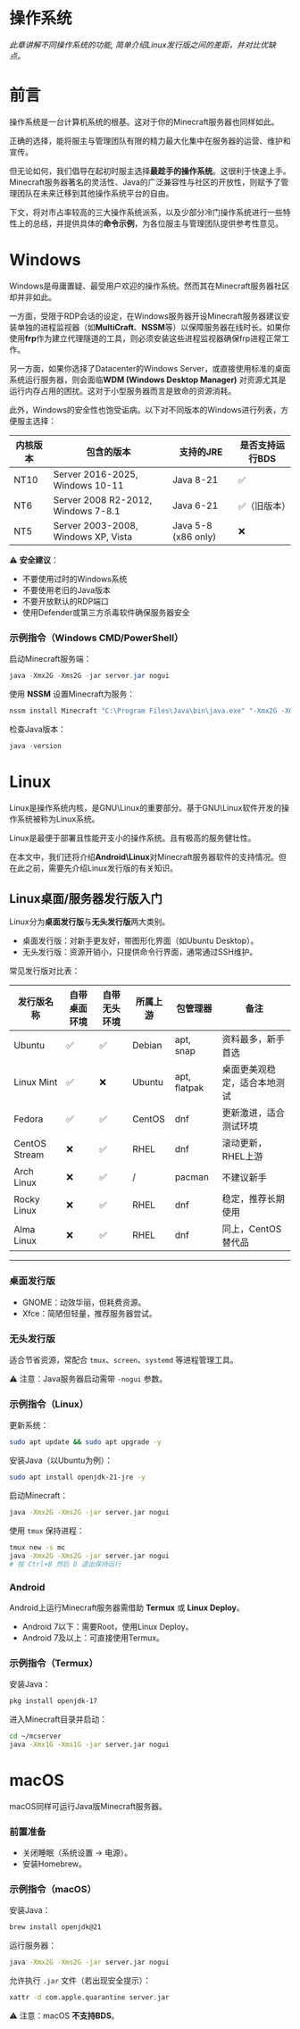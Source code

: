 # 操作系统

*此章讲解不同操作系统的功能, 简单介绍Linux发行版之间的差距，并对比优缺点。*


# 前言

操作系统是一台计算机系统的根基。这对于你的Minecraft服务器也同样如此。

正确的选择，能将服主与管理团队有限的精力最大化集中在服务器的运营、维护和宣传。

但无论如何，我们倡导在起初时服主选择**最趁手的操作系统**。这很利于快速上手。Minecraft服务器著名的灵活性、Java的广泛兼容性与社区的开放性，则赋予了管理团队在未来迁移到其他操作系统平台的自由。

下文，将对市占率较高的三大操作系统派系，以及少部分冷门操作系统进行一些特性上的总结，并提供具体的**命令示例**，为各位服主与管理团队提供参考性意见。


# Windows

Windows是毋庸置疑、最受用户欢迎的操作系统。然而其在Minecraft服务器社区却并非如此。

一方面，受限于RDP会话的设定，在Windows服务器开设Minecraft服务器建议安装单独的进程监视器（如**MultiCraft**、**NSSM**等）以保障服务器在线时长。如果你使用**frp**作为建立代理隧道的工具，则必须安装这些进程监视器确保frp进程正常工作。

另一方面，如果你选择了Datacenter的Windows Server，或直接使用标准的桌面系统运行服务器，则会面临**WDM (Windows Desktop Manager)** 对资源尤其是运行内存占用的困扰。这对于小型服务器而言是致命的资源消耗。

此外，Windows的安全性也饱受诟病。以下对不同版本的Windows进行列表，方便服主选择：

| 内核版本 | 包含的版本                               | 支持的JRE              | 是否支持运行BDS |
| ---- | ----------------------------------- | ------------------- | --------- |
| NT10 | Server 2016-2025, Windows 10-11     | Java 8-21           | ✅         |
| NT6  | Server 2008 R2-2012, Windows 7-8.1  | Java 6-21           | ✅（旧版本）    |
| NT5  | Server 2003-2008, Windows XP, Vista | Java 5-8 (x86 only) | ❌         |

⚠️ **安全建议**：

* 不要使用过时的Windows系统
* 不要使用老旧的Java版本
* 不要开放默认的RDP端口
* 使用Defender或第三方杀毒软件确保服务器安全

### 示例指令（Windows CMD/PowerShell）

启动Minecraft服务端：

```powershell
java -Xmx2G -Xms2G -jar server.jar nogui
```

使用 **NSSM** 设置Minecraft为服务：

```powershell
nssm install Minecraft "C:\Program Files\Java\bin\java.exe" "-Xmx2G -Xms2G -jar C:\mc\server.jar nogui"
```

检查Java版本：

```powershell
java -version
```


# Linux

Linux是操作系统内核，是GNU\Linux的重要部分。基于GNU\Linux软件开发的操作系统被称为Linux系统。

Linux是最便于部署且性能开支小的操作系统。且有极高的服务健壮性。

在本文中，我们还将介绍**Android\Linux**对Minecraft服务器软件的支持情况。但在此之前，需要先介绍Linux发行版的有关知识。


## Linux桌面/服务器发行版入门

Linux分为**桌面发行版**与**无头发行版**两大类别。

* 桌面发行版：对新手更友好，带图形化界面（如Ubuntu Desktop）。
* 无头发行版：资源开销小，只提供命令行界面，通常通过SSH维护。

常见发行版对比表：

| 发行版名称         | 自带桌面环境 | 自带无头环境 | 所属上游   | 包管理器         | 备注             |
| ------------- | ------ | ------ | ------ | ------------ | -------------- |
| Ubuntu        | ✅      | ✅      | Debian | apt, snap    | 资料最多，新手首选      |
| Linux Mint    | ✅      | ❌      | Ubuntu | apt, flatpak | 桌面更美观稳定，适合本地测试 |
| Fedora        | ✅      | ✅      | CentOS | dnf          | 更新激进，适合测试环境    |
| CentOS Stream | ❌      | ✅      | RHEL   | dnf          | 滚动更新，RHEL上游    |
| Arch Linux    | ❌      | ✅      | /      | pacman       | 不建议新手          |
| Rocky Linux   | ❌      | ✅      | RHEL   | dnf          | 稳定，推荐长期使用      |
| Alma Linux    | ❌      | ✅      | RHEL   | dnf          | 同上，CentOS替代品   |

---

### 桌面发行版

* GNOME：动效华丽，但耗费资源。
* Xfce：简陋但轻量，推荐服务器尝试。

### 无头发行版

适合节省资源，常配合 `tmux`、`screen`、`systemd` 等进程管理工具。

⚠️ 注意：Java服务器启动需带 `-nogui` 参数。

### 示例指令（Linux）

更新系统：

```bash
sudo apt update && sudo apt upgrade -y
```

安装Java（以Ubuntu为例）：

```bash
sudo apt install openjdk-21-jre -y
```

启动Minecraft：

```bash
java -Xmx2G -Xms2G -jar server.jar nogui
```

使用 `tmux` 保持进程：

```bash
tmux new -s mc
java -Xmx2G -Xms2G -jar server.jar nogui
# 按 Ctrl+B 然后 D 退出保持运行
```

### Android

Android上运行Minecraft服务器需借助 **Termux** 或 **Linux Deploy**。

* Android 7以下：需要Root，使用Linux Deploy。
* Android 7及以上：可直接使用Termux。

### 示例指令（Termux）

安装Java：

```bash
pkg install openjdk-17
```

进入Minecraft目录并启动：

```bash
cd ~/mcserver
java -Xmx1G -Xms1G -jar server.jar nogui
```

# macOS

macOS同样可运行Java版Minecraft服务器。

### 前置准备

* 关闭睡眠（系统设置 → 电源）。
* 安装Homebrew。

### 示例指令（macOS）

安装Java：

```bash
brew install openjdk@21
```

运行服务器：

```bash
java -Xmx2G -Xms2G -jar server.jar nogui
```

允许执行 `.jar` 文件（若出现安全提示）：

```bash
xattr -d com.apple.quarantine server.jar
```

⚠️ 注意：macOS **不支持BDS**。

